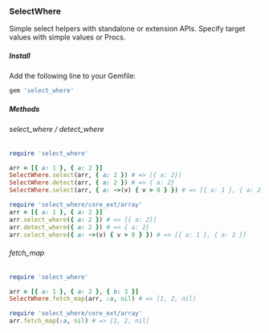### SelectWhere

Simple select helpers with standalone or extension APIs. Specify target values with simple values or Procs.

##### Install

Add the following line to your Gemfile:

```ruby
gem 'select_where'
```


##### Methods

###### select_where / detect_where

```ruby
require 'select_where'

arr = [{ a: 1 }, { a: 2 }]
SelectWhere.select(arr, { a: 2 }) # => [{ a: 2}]
SelectWhere.detect(arr, { a: 2 }) # => { a: 2}
SelectWhere.select(arr, { a: ->(v) { v > 0 } }) # => [{ a: 1 }, { a: 2 }]

require 'select_where/core_ext/array'
arr = [{ a: 1 }, { a: 2 }]
arr.select_where({ a: 2 }) # => [{ a: 2}]
arr.detect_where({ a: 2 }) # => { a: 2}
arr.select_where({ a: ->(v) { v > 0 } }) # => [{ a: 1 }, { a: 2 }]
```

###### fetch_map

```ruby
require 'select_where'

arr = [{ a: 1 }, { a: 2 }, { b: 3 }]
SelectWhere.fetch_map(arr, :a, nil) # => [1, 2, nil]

require 'select_where/core_ext/array'
arr.fetch_map(:a, nil) # => [1, 2, nil]
```
